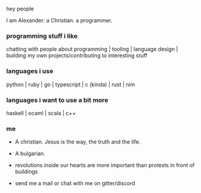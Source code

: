 hey people

I am Alexander: a Christian. a programmer.

### programming stuff i like

chatting with people about programming | tooling | language design | building my own projects/contributing to interesting stuff

### languages i use

python | ruby | go | typescript | c (kinda) | rust | nim

### languages i want to use a bit more

haskell | ocaml | scala | c++

### me

* A christian. Jesus is the way, the truth and the life.
* A bulgarian. 
* revolutions inside our hearts are more important than protests in front of buildings

* send me a mail or chat with me on gitter/discord




